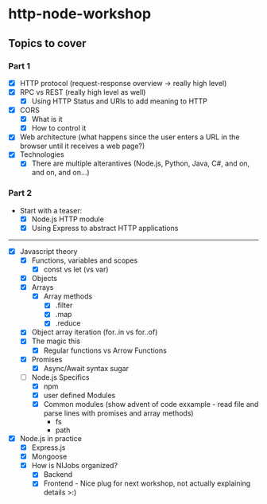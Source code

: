 # http-node-workshop

## Topics to cover

### Part 1

- [x] HTTP protocol (request-response overview -> really high level)
- [x] RPC vs REST (really high level as well)
  - [x] Using HTTP Status and URIs to add meaning to HTTP
- [x] CORS
  - [x] What is it
  - [x] How to control it
- [x] Web architecture (what happens since the user enters a URL in the browser until it receives a web page?)
- [x] Technologies
  - [x] There are multiple alterantives (Node.js, Python, Java, C#, and on, and on, and on...)
  
### Part 2

- Start with a teaser:
  - [x] Node.js HTTP module
  - [x] Using Express to abstract HTTP applications
---

- [x] Javascript theory
  - [x] Functions, variables and scopes
    - [x] const vs let (vs var) 
  - [x] Objects
  - [x] Arrays
    - [x] Array methods
      - [x] .filter
      - [x] .map
      - [x] .reduce
  - [x] Object array iteration (for..in vs for..of)
  - [x] The magic this
    - [x] Regular functions vs Arrow Functions
  - [x] Promises
    - [x] Async/Await syntax sugar
  - [ ] Node.js Specifics
    - [x] npm
    - [x] user defined Modules
    - [x] Common modules (show advent of code exxample - read file and parse lines with promises and array methods)
      - fs
      - path
- [x] Node.js in practice
  - [x] Express.js
  - [x] Mongoose
  - [x] How is NIJobs organized?
    - [x] Backend
    - [x] Frontend - Nice plug for next workshop, not actually explaining details >:)
